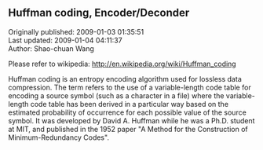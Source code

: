 ## Huffman coding, Encoder/Deconder  
Originally published: 2009-01-03 01:35:51  
Last updated: 2009-01-04 04:11:37  
Author: Shao-chuan Wang  
  
Please refer to wikipedia: http://en.wikipedia.org/wiki/Huffman_coding

Huffman coding is an entropy encoding algorithm used for lossless data compression. The term refers to the use of a variable-length code table for encoding a source symbol (such as a character in a file) where the variable-length code table has been derived in a particular way based on the estimated probability of occurrence for each possible value of the source symbol. It was developed by David A. Huffman while he was a Ph.D. student at MIT, and published in the 1952 paper "A Method for the Construction of Minimum-Redundancy Codes".